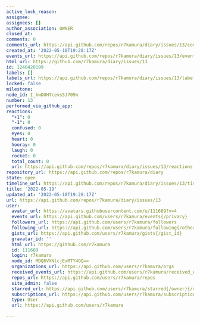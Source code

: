 ```yaml
---
active_lock_reason: 
assignee: 
assignees: []
author_association: OWNER
closed_at: 
comments: 0
comments_url: https://api.github.com/repos/r7kamura/diary/issues/13/comments
created_at: '2022-05-18T19:28:17Z'
events_url: https://api.github.com/repos/r7kamura/diary/issues/13/events
html_url: https://github.com/r7kamura/diary/issues/13
id: 1240420199
labels: []
labels_url: https://api.github.com/repos/r7kamura/diary/issues/13/labels{/name}
locked: false
milestone: 
node_id: I_kwDOHTcevs5J709n
number: 13
performed_via_github_app: 
reactions:
  "+1": 0
  "-1": 0
  confused: 0
  eyes: 0
  heart: 0
  hooray: 0
  laugh: 0
  rocket: 0
  total_count: 0
  url: https://api.github.com/repos/r7kamura/diary/issues/13/reactions
repository_url: https://api.github.com/repos/r7kamura/diary
state: open
timeline_url: https://api.github.com/repos/r7kamura/diary/issues/13/timeline
title: '2022-05-19'
updated_at: '2022-05-18T19:28:17Z'
url: https://api.github.com/repos/r7kamura/diary/issues/13
user:
  avatar_url: https://avatars.githubusercontent.com/u/111689?v=4
  events_url: https://api.github.com/users/r7kamura/events{/privacy}
  followers_url: https://api.github.com/users/r7kamura/followers
  following_url: https://api.github.com/users/r7kamura/following{/other_user}
  gists_url: https://api.github.com/users/r7kamura/gists{/gist_id}
  gravatar_id: ''
  html_url: https://github.com/r7kamura
  id: 111689
  login: r7kamura
  node_id: MDQ6VXNlcjExMTY4OQ==
  organizations_url: https://api.github.com/users/r7kamura/orgs
  received_events_url: https://api.github.com/users/r7kamura/received_events
  repos_url: https://api.github.com/users/r7kamura/repos
  site_admin: false
  starred_url: https://api.github.com/users/r7kamura/starred{/owner}{/repo}
  subscriptions_url: https://api.github.com/users/r7kamura/subscriptions
  type: User
  url: https://api.github.com/users/r7kamura

---
```

